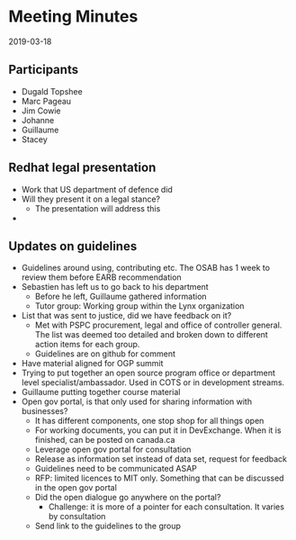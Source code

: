 # Meeting Minutes

2019-03-18

## Participants

* Dugald Topshee
* Marc Pageau
* Jim Cowie
* Johanne
* Guillaume
* Stacey 

## Redhat legal presentation
* Work that US department of defence did 
* Will they present it on a legal stance?
  * The presentation will address this 
* 

## Updates on guidelines
* Guidelines around using, contributing etc. The OSAB has 1 week to review them before EARB recommendation
* Sebastien has left us to go back to his department
  * Before he left, Guillaume gathered information 
  * Tutor group: Working group within the Lynx organization 
* List that was sent to justice, did we have feedback on it?
  * Met with PSPC procurement, legal and office of controller general. The list was deemed too detailed and broken down to different action items for each group. 
  * Guidelines are on github for comment 
* Have material aligned for OGP summit 
* Trying to put together an open source program office or department level specialist/ambassador. Used in COTS or in development streams. 
* Guillaume putting together course material 
* Open gov portal, is that only used for sharing information with businesses?
  * It has different components, one stop shop for all things open 
  * For working documents, you can put it in DevExchange. When it is finished, can be posted on canada.ca
  * Leverage open gov portal for consultation 
  * Release as information set instead of data set, request for feedback
  * Guidelines need to be communicated ASAP
  * RFP: limited licences to MIT only. Something that can be discussed in the open gov portal 
  * Did the open dialogue go anywhere on the portal?
    * Challenge: it is more of a pointer for each consultation. It varies by consultation 
  * Send link to the guidelines to the group
 
